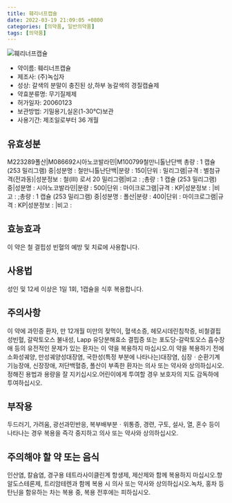 ```yaml
---
title: 훼리너프캡슐
date: 2022-03-19 21:09:05 +0800
categories: [의약품, 일반의약품]
tags: [의약품]
---
```

![훼리너프캡슐](https://nedrug.mfds.go.kr/pbp/cmn/itemImageDownload/1NOwp2F6C4P)

- 약이름: 훼리너프캡슐
- 제조사: (주)녹십자
- 성상: 갈색의 분말이 충진된 상,하부 농갈색의 경질캡슐제
- 약효분류명: 무기질제제
- 허가일자: 20060123
- 보관방법: 기밀용기,실온(1-30℃)보관
- 사용기간: 제조일로부터 36 개월
## 유효성분
M223289폴산|M086692시아노코발라민|M100799철만니톨난단백
총량 : 1 캡슐 (253 밀리그램) 중|성분명 : 철만니톨난단백|분량 : 150|단위 : 밀리그램|규격 : 별첨규격(전과동)|성분정보 : 철(III) 로서 20 밀리그램|비고 : ;총량 : 1 캡슐 (253 밀리그램) 중|성분명 : 시아노코발라민|분량 : 500|단위 : 마이크로그램|규격 : KP|성분정보 : |비고 : ;총량 : 1 캡슐 (253 밀리그램) 중|성분명 : 폴산|분량 : 400|단위 : 마이크로그램|규격 : KP|성분정보 : |비고 :
## 효능효과
이 약은 철 결핍성 빈혈의 예방 및 치료에 사용합니다.
## 사용법
성인 및 12세 이상은 1일 1회, 1캡슐을 식후 복용합니다.
## 주의사항
이 약에 과민증 환자, 만 12개월 미만의 젖먹이, 혈색소증, 헤모시데린침착증, 비철결핍성빈혈, 갈락토오스 불내성, Lapp 유당분해효소 결핍증 또는 포도당-갈락토오스 흡수장애 등의 유전적인 문제가 있는 환자는 이 약을 복용하지 마십시오.이 약을 복용하기 전에 소화성궤양, 만성궤양성대장염, 국한성(특정 부분에 나타나는)대장염, 심장ㆍ순환기계기능장애, 신장장애, 저단백혈증, 폴산이 부족한 환자는 의사 또는 약사와 상의하십시오.정해진 용법과 용량을 잘 지키십시오.어린이에게 투여할 경우 보호자의 지도 감독하에 투여하십시오.
## 부작용
두드러기, 가려움, 광선과민반응, 복부배부분ㆍ위통증, 경련, 구토, 설사, 열, 혼수 등이 나타나는 경우 복용을 즉각 중지하고 의사 또는 약사와 상의하십시오.
## 주의해야 할 약 또는 음식
인산염, 칼슘염, 경구용 테트라사이클린계 항생제, 제산제와 함께 복용하지 마십시오.항알도스테론제, 트리암테렌과 함께 복용 시 의사 또는 약사와 상의하십시오.녹차, 홍차 등 탄닌을 함유하는 차는 복용 중, 복용 전후에는 피하십시오.
